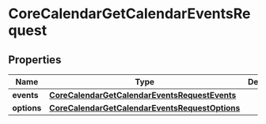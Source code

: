 

# CoreCalendarGetCalendarEventsRequest


## Properties

| Name | Type | Description | Notes |
|------------ | ------------- | ------------- | -------------|
|**events** | [**CoreCalendarGetCalendarEventsRequestEvents**](CoreCalendarGetCalendarEventsRequestEvents.md) |  |  [optional] |
|**options** | [**CoreCalendarGetCalendarEventsRequestOptions**](CoreCalendarGetCalendarEventsRequestOptions.md) |  |  [optional] |



